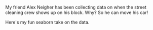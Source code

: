 My friend Alex Neigher has been collecting data on when the street cleaning crew shows up on his block.
Why?  So he can move his car!

Here's my fun seaborn take on the data.
